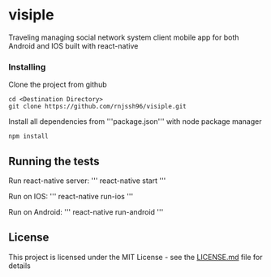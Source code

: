 # visiple

Traveling managing social network system client mobile app for both Android and IOS built with react-native

### Installing

Clone the project from github

```
cd <Destination Directory>
git clone https://github.com/rnjssh96/visiple.git
```

Install all dependencies from '''package.json''' with node package manager

```
npm install
```

## Running the tests

Run react-native server:
'''
react-native start
'''

Run on IOS:
'''
react-native run-ios
'''

Run on Android:
'''
react-native run-android
'''

## License

This project is licensed under the MIT License - see the [LICENSE.md](LICENSE.md) file for details

